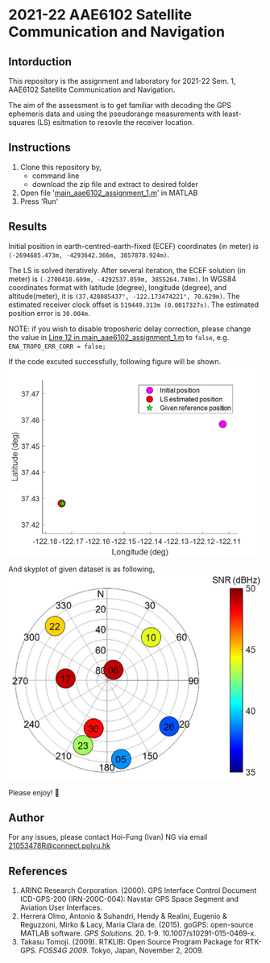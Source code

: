 # 2021-22 AAE6102 Satellite Communication and Navigation
## Intorduction

This repository is the assignment and laboratory for 2021-22 Sem. 1, AAE6102 Satellite Communication and Navigation. 

The aim of the assessment is to get familiar with decoding the GPS ephemeris data and using the pseudorange measurements with least-squares (LS) esitmation to resovle the receiver location. 


## Instructions
1. Clone this repository by,
   - command line
   - download the zip file and extract to desired folder
2. Open file '[main_aae6102_assignment_1.m](main_aae6102_assignment_1.m)' in MATLAB
3. Press 'Run'

## Results
Initial position in earth-centred-earth-fixed (ECEF) coordinates (in meter) is `(-2694685.473m, -4293642.366m, 3857878.924m)`. 

The LS is solved iteratively. After several iteration, the ECEF solution (in meter) is `(-2700418.609m, -4292537.059m, 3855264.740m)`. In WGS84 coordinates format with latitude (degree), longitude (degree), and altitude(meter), it is `(37.428085437°, -122.173474221°, 70.629m)`. The estimated receiver clock offset is `519449.313m (0.0017327s)`. The estimated position error is `30.004m`.

NOTE: if you wish to disable troposheric delay correction, please change the value in [Line 12 in main_aae6102_assignment_1.m](main_aae6102_assignment_1.m#L12) to `false`, e.g. `ENA_TROPO_ERR_CORR = false;`

If the code excuted successfully, following figure will be shown.
![Positioning result](Img/Figure_1_Positioning-results.jpg)

And skyplot of given dataset is as following,
![Skyplot](Img\Figure_2_Skyplot.jpg)

Please enjoy! :tada:

## Author
For any issues, please contact Hoi-Fung (Ivan) NG via email <21053478R@connect.polyu.hk>

## References
1. ARINC Research Corporation. (2000). GPS Interface Control Document ICD-GPS-200 (IRN-200C-004): Navstar GPS Space Segment and Aviation User Interfaces.
2. Herrera Olmo, Antonio & Suhandri, Hendy & Realini, Eugenio & Reguzzoni, Mirko & Lacy, Maria Clara de. (2015). goGPS: open-source MATLAB software. *GPS Solutions.* 20. 1-9. 10.1007/s10291-015-0469-x. 
3. Takasu Tomoji. (2009). RTKLIB: Open Source Program Package for RTK-GPS. *FOSS4G 2009.* Tokyo, Japan, November 2, 2009.